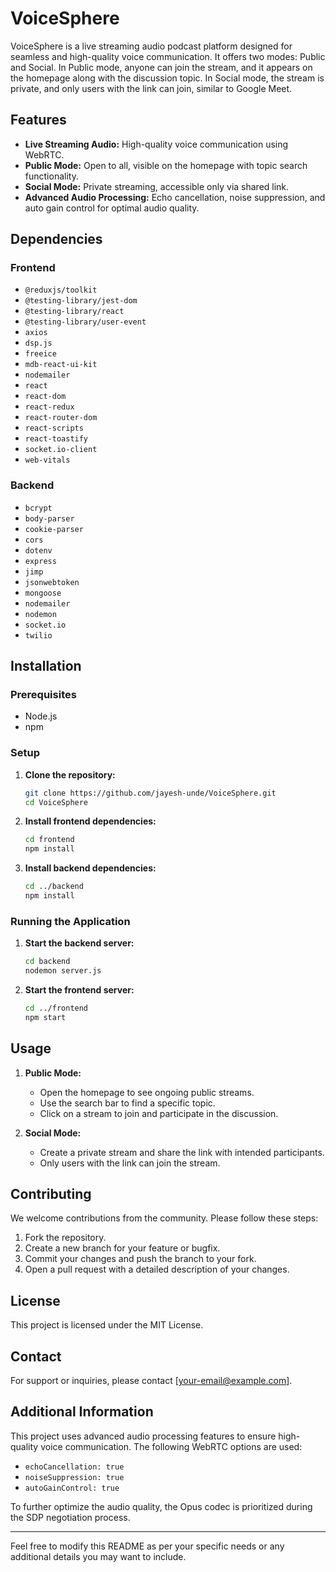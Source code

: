 # VoiceSphere

VoiceSphere is a live streaming audio podcast platform designed for seamless and high-quality voice communication. It offers two modes: Public and Social. In Public mode, anyone can join the stream, and it appears on the homepage along with the discussion topic. In Social mode, the stream is private, and only users with the link can join, similar to Google Meet.

## Features

- **Live Streaming Audio:** High-quality voice communication using WebRTC.
- **Public Mode:** Open to all, visible on the homepage with topic search functionality.
- **Social Mode:** Private streaming, accessible only via shared link.
- **Advanced Audio Processing:** Echo cancellation, noise suppression, and auto gain control for optimal audio quality.

## Dependencies

### Frontend

- `@reduxjs/toolkit`
- `@testing-library/jest-dom`
- `@testing-library/react`
- `@testing-library/user-event`
- `axios`
- `dsp.js`
- `freeice`
- `mdb-react-ui-kit`
- `nodemailer`
- `react`
- `react-dom`
- `react-redux`
- `react-router-dom`
- `react-scripts`
- `react-toastify`
- `socket.io-client`
- `web-vitals`

### Backend

- `bcrypt`
- `body-parser`
- `cookie-parser`
- `cors`
- `dotenv`
- `express`
- `jimp`
- `jsonwebtoken`
- `mongoose`
- `nodemailer`
- `nodemon`
- `socket.io`
- `twilio`

## Installation

### Prerequisites

- Node.js
- npm

### Setup

1. **Clone the repository:**

    ```bash
    git clone https://github.com/jayesh-unde/VoiceSphere.git
    cd VoiceSphere
    ```

2. **Install frontend dependencies:**

    ```bash
    cd frontend
    npm install
    ```

3. **Install backend dependencies:**

    ```bash
    cd ../backend
    npm install
    ```

### Running the Application

1. **Start the backend server:**

    ```bash
    cd backend
    nodemon server.js
    ```

2. **Start the frontend server:**

    ```bash
    cd ../frontend
    npm start
    ```

## Usage

1. **Public Mode:**
   - Open the homepage to see ongoing public streams.
   - Use the search bar to find a specific topic.
   - Click on a stream to join and participate in the discussion.

2. **Social Mode:**
   - Create a private stream and share the link with intended participants.
   - Only users with the link can join the stream.

## Contributing

We welcome contributions from the community. Please follow these steps:

1. Fork the repository.
2. Create a new branch for your feature or bugfix.
3. Commit your changes and push the branch to your fork.
4. Open a pull request with a detailed description of your changes.

## License

This project is licensed under the MIT License.

## Contact

For support or inquiries, please contact [your-email@example.com].

## Additional Information

This project uses advanced audio processing features to ensure high-quality voice communication. The following WebRTC options are used:

- `echoCancellation: true`
- `noiseSuppression: true`
- `autoGainControl: true`

To further optimize the audio quality, the Opus codec is prioritized during the SDP negotiation process.

---

Feel free to modify this README as per your specific needs or any additional details you may want to include.
